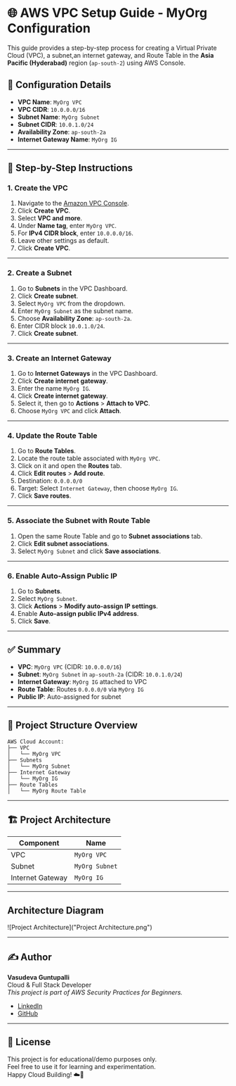 
# 🌐 AWS VPC Setup Guide - MyOrg Configuration  

This guide provides a step-by-step process for creating a Virtual Private Cloud (VPC), a subnet,an internet gateway, and Route Table in the **Asia Pacific (Hyderabad)** region (`ap-south-2`) using AWS Console.  

## 🔧 Configuration Details  

- **VPC Name**: `MyOrg VPC`  
- **VPC CIDR**: `10.0.0.0/16`  
- **Subnet Name**: `MyOrg Subnet`  
- **Subnet CIDR**: `10.0.1.0/24`  
- **Availability Zone**: `ap-south-2a`  
- **Internet Gateway Name**: `MyOrg IG`  

---

## 📘 Step-by-Step Instructions  

### 1. Create the VPC  

1. Navigate to the [Amazon VPC Console](https://console.aws.amazon.com/vpc/).  
2. Click **Create VPC**.  
3. Select **VPC and more**.  
4. Under **Name tag**, enter `MyOrg VPC`.  
5. For **IPv4 CIDR block**, enter `10.0.0.0/16`.  
6. Leave other settings as default.  
7. Click **Create VPC**.  

---

### 2. Create a Subnet  

1. Go to **Subnets** in the VPC Dashboard.  
2. Click **Create subnet**.  
3. Select `MyOrg VPC` from the dropdown.  
4. Enter `MyOrg Subnet` as the subnet name.  
5. Choose **Availability Zone**: `ap-south-2a`.  
6. Enter CIDR block `10.0.1.0/24`.  
7. Click **Create subnet**.  

---

### 3. Create an Internet Gateway  

1. Go to **Internet Gateways** in the VPC Dashboard.  
2. Click **Create internet gateway**.  
3. Enter the name `MyOrg IG`.  
4. Click **Create internet gateway**.  
5. Select it, then go to **Actions** > **Attach to VPC**.  
6. Choose `MyOrg VPC` and click **Attach**.  

---

### 4. Update the Route Table  

1. Go to **Route Tables**.  
2. Locate the route table associated with `MyOrg VPC`.  
3. Click on it and open the **Routes** tab.  
4. Click **Edit routes** > **Add route**.  
5. Destination: `0.0.0.0/0`  
6. Target: Select `Internet Gateway`, then choose `MyOrg IG`.  
7. Click **Save routes**.  

---

### 5. Associate the Subnet with Route Table  

1. Open the same Route Table and go to **Subnet associations** tab.  
2. Click **Edit subnet associations**.  
3. Select `MyOrg Subnet` and click **Save associations**.  

---

### 6. Enable Auto-Assign Public IP  

1. Go to **Subnets**.  
2. Select `MyOrg Subnet`.  
3. Click **Actions** > **Modify auto-assign IP settings**.  
4. Enable **Auto-assign public IPv4 address**.  
5. Click **Save**.  

---

## ✅ Summary  

- **VPC**: `MyOrg VPC` (CIDR: `10.0.0.0/16`)  
- **Subnet**: `MyOrg Subnet` in `ap-south-2a` (CIDR: `10.0.1.0/24`)  
- **Internet Gateway**: `MyOrg IG` attached to VPC  
- **Route Table**: Routes `0.0.0.0/0` via `MyOrg IG`  
- **Public IP**: Auto-assigned for subnet  

---
## 📂 Project Structure Overview  

```text
AWS Cloud Account:
├── VPC 
│   └── MyOrg VPC  
├── Subnets
│   └── MyOrg Subnet 
├── Internet Gateway
│   └── MyOrg IG
├── Route Tables
│   └── MyOrg Route Table

```

---

## 🏗️ Project Architecture  

| Component        | Name               |
|------------------|--------------------|
| VPC              | `MyOrg VPC`        |
| Subnet           | `MyOrg Subnet`     |
| Internet Gateway | `MyOrg IG`         |
-----------------------------------------

## Architecture Diagram  

![Project Architecture]("Project Architecture.png")
  
---

## ✍️ Author  

**Vasudeva Guntupalli**   
Cloud & Full Stack Developer  
_This project is part of AWS Security Practices for Beginners._

- [LinkedIn](https://www.linkedin.com/in/guntupallivasudeva/)  
- [GitHub](https://github.com/guntupallivasudeva)  

---

## 📌 License  

This project is for educational/demo purposes only.  
Feel free to use it for learning and experimentation.  
Happy Cloud Building! ☁️🚀  
